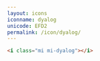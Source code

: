 ```yaml
---
layout: icons
iconname: dyalog
unicode: EFD2
permalink: /icon/dyalog/
---
```


``` html
<i class="mi mi-dyalog"></i>
```
